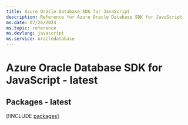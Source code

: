 ```yaml
---
title: Azure Oracle Database SDK for JavaScript
description: Reference for Azure Oracle Database SDK for JavaScript
ms.date: 07/26/2024
ms.topic: reference
ms.devlang: javascript
ms.service: oracledatabase
---
```

# Azure Oracle Database SDK for JavaScript - latest
## Packages - latest
[!INCLUDE [packages](oracle-database-index.md)]